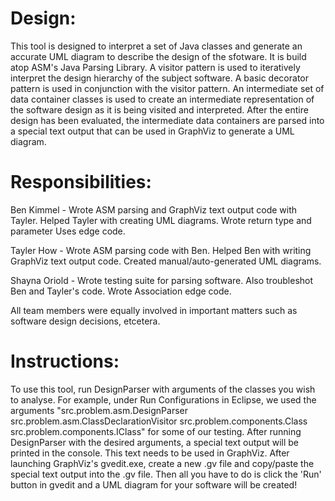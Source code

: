 # Design:
This tool is designed to interpret a set of Java classes and generate an accurate UML diagram to describe the design of the sfotware. It is build atop ASM's Java Parsing Library. A visitor pattern is used to iteratively interpret the design hierarchy of the subject software. A basic decorator pattern is used in conjunction with the visitor pattern. An intermediate set of data container classes is used to create an intermediate representation of the software design as it is being visited and interpreted. After the entire design has been evaluated, the intermediate data containers are parsed into a special text output that can be used in GraphViz to generate a UML diagram.

# Responsibilities:
Ben Kimmel - Wrote ASM parsing and GraphViz text output code with Tayler. Helped Tayler with creating UML diagrams. Wrote return type and parameter Uses edge code.

Tayler How - Wrote ASM parsing code with Ben. Helped Ben with writing GraphViz text output code. Created manual/auto-generated UML diagrams. 

Shayna Oriold - Wrote testing suite for parsing software. Also troubleshot Ben and Tayler's code. Wrote Association edge code. 

All team members were equally involved in important matters such as software design decisions, etcetera.

# Instructions: 
To use this tool, run DesignParser with arguments of the classes you wish to analyse. For example, under Run Configurations in Eclipse, we used the arguments "src.problem.asm.DesignParser src.problem.asm.ClassDeclarationVisitor src.problem.components.Class src.problem.components.IClass" for some of our testing. After running DesignParser with the desired arguments, a special text output will be printed in the console. This text needs to be used in GraphViz. After launching GraphViz's gvedit.exe, create a new .gv file and copy/paste the special text output into the .gv file. Then all you have to do is click the 'Run' button in gvedit and a UML diagram for your software will be created!
